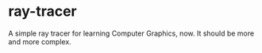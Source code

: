 # ray-tracer
A simple ray tracer for learning Computer Graphics, now. It should be more and more complex.
